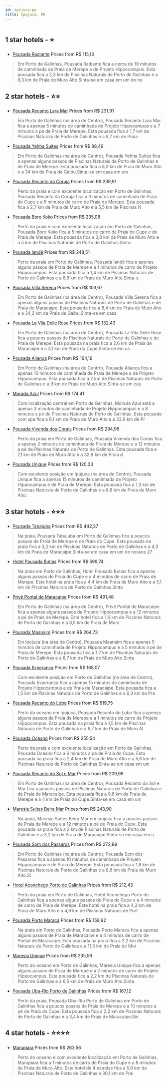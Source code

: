 ```yaml
---
id: ipojuca-pe
title: Ipojuca, PE
---
```


<center><img src="https://i.travelapi.com/hotels/7000000/6310000/6302000/6301910/1043ab58_z.jpg" alt="" /></center>


##  1 star hotels - ⭐️

-    [Pousada Radiante](https://www.hurb.com/br/aud/https://www.hurb.com/br/hotels/ipojuca/pousada-radiante-HT-3708?cmp=18055) Prices from R$ 115,13
   > Em Porto de Galinhas, Pousada Radiante fica a cerca de 10 minutos de caminhada de Praia de Merepe e de Projeto Hippocampus.  Esta pousada fica a 2,3 km de Piscinas Naturais de Porto de Galinhas e a 9,3 km de Praia de Muro Alto.Sinta-se em casa em um de no

##  2 star hotels - ⭐️⭐️

-    [Pousada Recanto Lara Mar](https://www.hurb.com/br/aud/https://www.hurb.com/br/hotels/ipojuca/pousada-recanto-lara-mar-HT-YNDJ?cmp=18055) Prices from R$ 231,91
   > Em Porto de Galinhas (na área de Centro), Pousada Recanto Lara Mar fica a apenas 5 minutos de caminhada de Projeto Hippocampus e a 7 minutos a pé de Praia de Merepe.  Esta pousada fica a 1,7 km de Piscinas Naturais de Porto de Galinhas e a 8,7 km de Praia
-    [Pousada Yehha Suítes](https://www.hurb.com/br/aud/https://www.hurb.com/br/hotels/ipojuca/pousada-yehha-suites-HT-HUYM?cmp=18055) Prices from R$ 88,49
   > Em Porto de Galinhas (na área de Centro), Pousada Yehha Suítes fica a apenas alguns passos de Piscinas Naturais de Porto de Galinhas e de Praia de Merepe.  Esta pousada fica a 8,3 km de Praia de Muro Alto e a 34 km de Praia de Gaibu.Sinta-se em casa em um
-    [Pousada Recanto da Coruja](https://www.hurb.com/br/aud/https://www.hurb.com/br/hotels/ipojuca/pousada-recanto-da-coruja-HT-BRNB?cmp=18055) Prices from R$ 239,91
   > Perto da praia e com excelente localização em Porto de Galinhas, Pousada Recanto da Coruja fica a 3 minutos de caminhada de Praia do Cupe e a 5 minutos de carro de Praia de Merepe.  Esta pousada fica a 2,7 km de Praia de Muro Alto e a 5,5 km de Piscinas N
-    [Pousada Bore Koko](https://www.hurb.com/br/aud/https://www.hurb.com/br/hotels/ipojuca/pousada-bore-koko-HT-55CB?cmp=18055) Prices from R$ 235,08
   > Perto da praia e com excelente localização em Porto de Galinhas, Pousada Bore Koko fica a 5 minutos de carro de Praia do Cupe e de Praia de Merepe.  Esta pousada fica a 3,8 km de Praia de Muro Alto e a 5 km de Piscinas Naturais de Porto de Galinhas.Sinta-
-    [Pousada Iandê](https://www.hurb.com/br/aud/https://www.hurb.com/br/hotels/ipojuca/pousada-iande-HT-EUCN?cmp=18055) Prices from R$ 248,51
   > Perto da praia em Porto de Galinhas, Pousada Iandê fica a apenas alguns passos de Praia de Merepe e a 1 minutos de carro de Projeto Hippocampus.  Esta pousada fica a 1,4 km de Piscinas Naturais de Porto de Galinhas e a 6,8 km de Praia de Muro Alto.Sinta-s
-    [Pousada Villa Serena](https://www.hurb.com/br/aud/https://www.hurb.com/br/hotels/ipojuca/pousada-villa-serena-HT-LWMH?cmp=18055) Prices from R$ 103,67
   > Em Porto de Galinhas (na área de Centro), Pousada Villa Serena fica a apenas alguns passos de Piscinas Naturais de Porto de Galinhas e de Praia de Maracaípe.  Esta pousada fica a 8,4 km de Praia de Muro Alto e a 34,2 km de Praia de Gaibu.Sinta-se em casa 
-    [Pousada La Vila Delle Rose](https://www.hurb.com/br/aud/https://www.hurb.com/br/hotels/ipojuca/pousada-la-vila-delle-rose-HT-9OTY?cmp=18055) Prices from R$ 132,43
   > Em Porto de Galinhas (na área de Centro), Pousada La Vila Delle Rose fica a poucos passos de Piscinas Naturais de Porto de Galinhas e de Praia de Merepe.  Esta pousada na praia fica a 2,6 km de Praia de Maracaípe e a 3,1 km de Praia do Cupe.Sinta-se em ca
-    [Pousada Aliança](https://www.hurb.com/br/aud/https://www.hurb.com/br/hotels/ipojuca/pousada-alianca-HT-939H?cmp=18055) Prices from R$ 164,16
   > Em Porto de Galinhas (na área de Centro), Pousada Aliança fica a apenas 10 minutos de caminhada de Praia de Merepe e de Projeto Hippocampus.  Esta pousada fica a 2 km de Piscinas Naturais de Porto de Galinhas e a 9 km de Praia de Muro Alto.Sinta-se em cas
-    [Morada Azul](https://www.hurb.com/br/aud/https://www.hurb.com/br/hotels/ipojuca/morada-azul-HT-JEZB?cmp=18055) Prices from R$ 174,41
   > Com localização central em Porto de Galinhas, Morada Azul está a apenas 3 minutos de caminhada de Projeto Hippocampus e a 8 minutos a pé de Piscinas Naturais de Porto de Galinhas.  Esta pousada com spa fica a 8,1 km de Praia de Muro Alto e a 33,9 km de Pr
-    [Pousada Vivenda dos Corais](https://www.hurb.com/br/aud/https://www.hurb.com/br/hotels/ipojuca/pousada-vivenda-dos-corais-HT-SMRN?cmp=18055) Prices from R$ 294,96
   > Perto da praia em Porto de Galinhas, Pousada Vivenda dos Corais fica a apenas 2 minutos de caminhada de Praia de Merepe e a 12 minutos a pé de Piscinas Naturais de Porto de Galinhas.  Esta pousada fica a 7,1 km de Praia de Muro Alto e a 32,9 km de Praia d
-    [Pousada Unique](https://www.hurb.com/br/aud/https://www.hurb.com/br/hotels/ipojuca/pousada-unique-HT-SCYK?cmp=18055) Prices from R$ 120,03
   > Com excelente posição em Ipojuca (na área de Centro), Pousada Unique fica a apenas 15 minutos de caminhada de Projeto Hippocampus e de Praia de Merepe.  Esta pousada fica a 1,3 km de Piscinas Naturais de Porto de Galinhas e a 8,8 km de Praia de Muro Alto.

##  3 star hotels - ⭐️⭐️⭐️

-    [Pousada Tabajuba](https://www.hurb.com/br/aud/https://www.hurb.com/br/hotels/ipojuca/pousada-tabajuba-HT-D6OX?cmp=18055) Prices from R$ 442,37
   > Na praia, Pousada Tabajuba em Porto de Galinhas fica a poucos passos de Praia de Merepe e de Praia do Cupe.  Esta pousada na praia fica a 3,2 km de Piscinas Naturais de Porto de Galinhas e a 4,3 km de Praia de Maracaípe.Sinta-se em casa em um de nossos 27
-    [Hotel Pousada Butias](https://www.hurb.com/br/aud/https://www.hurb.com/br/hotels/ipojuca/hotel-pousada-butias-HT-ICE7?cmp=18055) Prices from R$ 599,74
   > Na praia em Porto de Galinhas, Hotel Pousada Butias fica a apenas alguns passos de Praia do Cupe e a 4 minutos de carro de Praia de Merepe.  Este hotel na praia fica a 4,4 km de Praia de Muro Alto e a 5,1 km de Piscinas Naturais de Porto de Galinhas.Sinta
-    [Privê Pontal de Maracaipe](https://www.hurb.com/br/aud/https://www.hurb.com/br/hotels/ipojuca/prive-pontal-de-maracaipe-HT-RIKT?cmp=18055) Prices from R$ 491,48
   > Em Porto de Galinhas (na área de Centro), Privê Pontal de Maracaipe fica a apenas alguns passos de Projeto Hippocampus e a 12 minutos a pé de Praia de Merepe.  Este hotel fica a 1,6 km de Piscinas Naturais de Porto de Galinhas e a 8,5 km de Praia de Muro 
-    [Pousada Maanaim](https://www.hurb.com/br/aud/https://www.hurb.com/br/hotels/ipojuca/pousada-maanaim-HT-N8ZR?cmp=18055) Prices from R$ 264,73
   > Em Ipojuca (na área de Centro), Pousada Maanaim fica a apenas 5 minutos de caminhada de Projeto Hippocampus e a 5 minutos a pé de Praia de Merepe.  Esta pousada fica a 1,7 km de Piscinas Naturais de Porto de Galinhas e a 8,7 km de Praia de Muro Alto.Sinta
-    [Pousada Esperança](https://www.hurb.com/br/aud/https://www.hurb.com/br/hotels/ipojuca/pousada-esperanca-HT-BAIF?cmp=18055) Prices from R$ 168,07
   > Com excelente posição em Porto de Galinhas (na área de Centro), Pousada Esperança fica a apenas 15 minutos de caminhada de Projeto Hippocampus e de Praia de Maracaípe.  Esta pousada fica a 1,5 km de Piscinas Naturais de Porto de Galinhas e a 9,3 km de Pra
-    [Pousada Recanto do Lobo](https://www.hurb.com/br/aud/https://www.hurb.com/br/hotels/ipojuca/pousada-recanto-do-lobo-HT-BEWY?cmp=18055) Prices from R$ 519,75
   > Perto do oceano em Ipojuca, Pousada Recanto do Lobo fica a apenas alguns passos de Praia de Merepe e a 1 minutos de carro de Projeto Hippocampus.  Esta pousada na praia fica a 1,5 km de Piscinas Naturais de Porto de Galinhas e a 6,7 km de Praia de Muro Al
-    [Pousada Oceano](https://www.hurb.com/br/aud/https://www.hurb.com/br/hotels/ipojuca/pousada-oceano-HT-FCQA?cmp=18055) Prices from R$ 255,54
   > Perto da praia e com excelente localização em Porto de Galinhas, Pousada Oceano fica a 6 minutos a pé de Praia do Cupe.  Esta pousada na praia fica a 2,4 km de Praia de Muro Alto e a 5,8 km de Piscinas Naturais de Porto de Galinhas.Sinta-se em casa em um 
-    [Pousada Recanto do Sol e Mar](https://www.hurb.com/br/aud/https://www.hurb.com/br/hotels/ipojuca/pousada-recanto-do-sol-e-mar-HT-00US?cmp=18055) Prices from R$ 209,98
   > Em Porto de Galinhas (na área de Centro), Pousada Recanto do Sol e Mar fica a poucos passos de Piscinas Naturais de Porto de Galinhas e de Praia de Maracaípe.  Esta pousada fica a 0,6 km de Praia de Merepe e a 4 km de Praia do Cupe.Sinta-se em casa em um 
-    [Maresia Suítes Beira Mar](https://www.hurb.com/br/aud/https://www.hurb.com/br/hotels/ipojuca/maresia-suites-beira-mar-HT-W14Z?cmp=18055) Prices from R$ 243,90
   > Na praia, Maresia Suítes Beira Mar em Ipojuca fica a poucos passos de Praia de Merepe e a 12 minutos a pé de Praia do Cupe.  Esta pousada na praia fica a 2 km de Piscinas Naturais de Porto de Galinhas e a 3,2 km de Praia de Maracaípe.Sinta-se em casa em u
-    [Pousada Som dos Passaros](https://www.hurb.com/br/aud/https://www.hurb.com/br/hotels/ipojuca/pousada-som-dos-passaros-HT-ZVD1?cmp=18055) Prices from R$ 272,89
   > Em Porto de Galinhas (na área de Centro), Pousada Som dos Passaros fica a apenas 10 minutos de caminhada de Projeto Hippocampus e de Praia de Merepe.  Esta pousada fica a 1,8 km de Piscinas Naturais de Porto de Galinhas e a 8,8 km de Praia de Muro Alto.Si
-    [Hotel Aconchego Porto de Galinhas](https://www.hurb.com/br/aud/https://www.hurb.com/br/hotels/ipojuca/hotel-aconchego-porto-de-galinhas-HT-5RWN?cmp=18055) Prices from R$ 212,43
   > Perto da praia em Porto de Galinhas, Hotel Aconchego Porto de Galinhas fica a apenas alguns passos de Praia do Cupe e a 4 minutos de carro de Praia de Merepe.  Este hotel na praia fica a 4,3 km de Praia de Muro Alto e a 4,9 km de Piscinas Naturais de Port
-    [Pousada Porto Maraca](https://www.hurb.com/br/aud/https://www.hurb.com/br/hotels/ipojuca/pousada-porto-maraca-HT-UB4S?cmp=18055) Prices from R$ 159,92
   > Na praia em Porto de Galinhas, Pousada Porto Maraca fica a apenas alguns passos de Praia de Maracaípe e a 4 minutos de carro de Pontal de Maracaípe.  Esta pousada na praia fica a 2,2 km de Piscinas Naturais de Porto de Galinhas e a 11,5 km de Praia de Mur
-    [Maresia Unique](https://www.hurb.com/br/aud/https://www.hurb.com/br/hotels/ipojuca/maresia-unique-HT-J1UK?cmp=18055) Prices from R$ 235,59
   > Perto do oceano em Porto de Galinhas, Maresia Unique fica a apenas alguns passos de Praia de Merepe e a 2 minutos de carro de Projeto Hippocampus.  Esta pousada fica a 2,2 km de Piscinas Naturais de Porto de Galinhas e a 6,6 km de Praia de Muro Alto.Sinta
-    [Pousada Uba-Rio Porto de Galinhas](https://www.hurb.com/br/aud/https://www.hurb.com/br/hotels/ipojuca/pousada-uba-rio-porto-de-galinhas-HT-BODF?cmp=18055) Prices from R$ 167,12
   > Perto da praia, Pousada Uba-Rio Porto de Galinhas em Porto de Galinhas fica a poucos passos de Praia de Merepe e a 10 minutos a pé de Praia do Cupe.  Esta pousada fica a 2,2 km de Piscinas Naturais de Porto de Galinhas e a 3,4 km de Praia de Maracaípe.Sin

##  4 star hotels - ⭐️⭐️⭐️⭐️

-    [Marupiara](https://www.hurb.com/br/aud/https://www.hurb.com/br/hotels/ipojuca/marupiara-HT-2S03?cmp=18055) Prices from R$ 263,56
   > Perto do oceano e com excelente localização em Porto de Galinhas, Marupiara fica a 1 minutos de carro de Praia do Cupe e a 8 minutos de Praia de Muro Alto.  Este hotel de 4 estrelas fica a 5,6 km de Piscinas Naturais de Porto de Galinhas e 30,1 km de Prai
